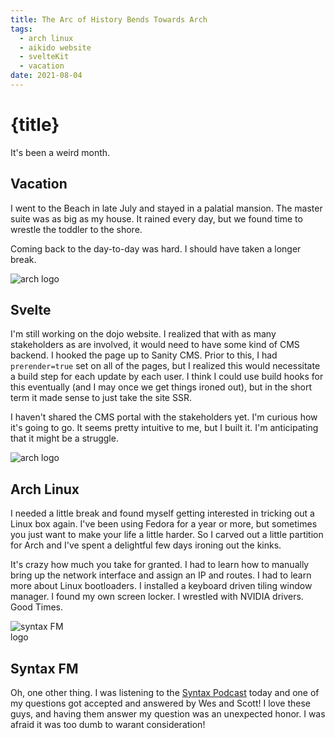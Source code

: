 ```yaml
---
title: The Arc of History Bends Towards Arch
tags:
  - arch linux
  - aikido website
  - svelteKit
  - vacation
date: 2021-08-04
---
```


# {title}

It's been a weird month.

## Vacation

I went to the Beach in late July and stayed in a palatial mansion. The master suite was as big as my house. It rained every day, but we found time to wrestle the toddler to the shore.

Coming back to the day-to-day was hard. I should have taken a longer break.

![arch logo](https://upload.wikimedia.org/wikipedia/commons/thumb/1/1b/Svelte_Logo.svg/1200px-Svelte_Logo.svg.png)

## Svelte

I'm still working on the dojo website. I realized that with as many stakeholders as are involved, it would need to have some kind of CMS backend. I hooked the page up to Sanity CMS. Prior to this, I had `prerender=true` set on all of the pages, but I realized this would necessitate a build step for each update by each user. I think I could use build hooks for this eventually (and I may once we get things ironed out), but in the short term it made sense to just take the site SSR.

I haven't shared the CMS portal with the stakeholders yet. I'm curious how it's going to go. It seems pretty intuitive to me, but I built it. I'm anticipating that it might be a struggle.

![arch logo](https://cdn0.iconfinder.com/data/icons/flat-round-system/512/archlinux-512.png)

## Arch Linux

I needed a little break and found myself getting interested in tricking out a Linux box again. I've been using Fedora for a year or more, but sometimes you just want to make your life a little harder. So I carved out a little partition for Arch and I've spent a delightful few days ironing out the kinks.

It's crazy how much you take for granted. I had to learn how to manually bring up the network interface and assign an IP and routes. I had to learn more about Linux bootloaders. I installed a keyboard driven tiling window manager. I found my own screen locker. I wrestled with NVIDIA drivers. Good Times.

![syntax FM logo](https://syntax.fm/static/logo.png)

## Syntax FM

Oh, one other thing. I was listening to the [Syntax Podcast](https://syntax.fm/) today and one of my questions got accepted and answered by Wes and Scott! I love these guys, and having them answer my question was an unexpected honor. I was afraid it was too dumb to warant consideration!

<style>

  img {
    max-width: 100px;
  }
</style>
